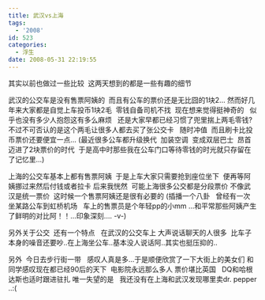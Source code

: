 ```yaml
---
title: 武汉vs上海
tags:
  - '2008'
id: 523
categories:
  - 浮生
date: 2008-05-31 22:19:55
---
```


其实以前也做过一些比较&nbsp; 这两天想到的都是一些有趣的细节

武汉的公交车是没有售票阿姨的&nbsp; 而且有公车的票价还是无比囧的1块2...
然而好几年来大家都是自觉上车投币1块2毛&nbsp; 零钱自备司机不找&nbsp; 现在想来觉得挺神奇的 &nbsp; 似乎也没有多少人抱怨这有多么麻烦 &nbsp; 还是大家早都已经习惯了兜里揣上两毛零钱?
不过不可否认的是这个两毛让很多人都去买了张公交卡 &nbsp; 随时冲值&nbsp; 而且刷卡比投币票价还要便宜一点...
(最近很多公车都升级换代&nbsp; 加装空调&nbsp; 变成双层巴士&nbsp; 昂首迈进了2块票价的时代&nbsp; 于是高中时那些我在公车门口等待零钱的时光就只存留在了记忆里...)

上海的公交车基本上都有售票阿姨&nbsp; 于是上车大家只需要抢到座位坐下&nbsp; 便再等阿姨挪过来然后付钱或者拉卡 后来我恍然&nbsp; 可能上海很多公交都是分段票价 不像武汉是统一票价&nbsp; 这时候一个售票阿姨还是很有必要的
(插播一个八卦&nbsp;&nbsp; 曾经有一次&nbsp;&nbsp; 坐某路公车到虹桥机场&nbsp;&nbsp; 车上的售票员是个年轻pp的小mm ...和平常那些阿姨产生了鲜明的对比阿！！...印象深刻.... -v-)

另外关于公交&nbsp; 还有一个特点&nbsp;&nbsp; 在武汉的公交车上 大声说话聊天的人很多&nbsp; 比车子本身的噪音还要吵..在上海坐公车..基本没人说话阿..其实也挺压抑的..

另外&nbsp; 今日去步行街一带&nbsp;&nbsp; 感叹人真是多...于是顺便欣赏了一下大街上的美女们
和同学感叹现在都已经90后的天下&nbsp; 电影院永远那么多人 票价堪比英国 &nbsp; DQ和哈根达斯也适时跟进驻扎
唯一失望的是 &nbsp; 我还没有在上海和武汉发现哪里卖dr. pepper ..:( 